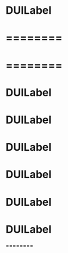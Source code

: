 DUILabel
========
========
========
========
========

DUILabel
========
DUILabel
========
DUILabel
========
DUILabel
========
DUILabel
========
DUILabel
========
========
